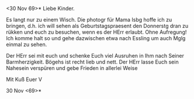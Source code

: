  <30 Nov 69>*
Liebe Kinder.

Es langt nur zu einem Wisch. Die photogr für Mama Isbg hoffe ich zu bringen, d.h. ich will sehen als Geburtstagspraesent den Donnerstg dran zu rükken und euch zu besuchen, wenn es der HErr erlaubt. Ohne Aufregung! Ich komme halt so und gehe dazwischen etwa nach Essling um auch Mglg einmal zu sehen.

Der HErr sei mit euch und schenke Euch viel Ausruhen in Ihm nach Seiner Barmherzigkeit. Bögehs ist recht lieb und nett. Der HErr lasse Euch sein Nahesein verspüren und gebe Frieden in allerlei Weise

 Mit Kuß
 Euer V

30 Nov <69>*
